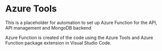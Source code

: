 # Azure Tools

This is a placeholder for automation to set up Azure Function for the API, API management and MongoDB backend

Azure Function is created of the code using the Azure Tools and Azure Function package extension in Visual Studio Code.
